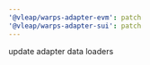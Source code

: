 ```yaml
---
'@vleap/warps-adapter-evm': patch
'@vleap/warps-adapter-sui': patch
---
```


update adapter data loaders
